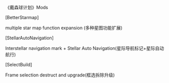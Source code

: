 《戴森球计划》Mods

[BetterStarmap]

 multiple star map function expansion (多种星图功能扩展)


[StellarAutoNavigation]

Interstellar navigation mark + Stellar Auto Navigation(星际导航标记+星际自动航行)


[SelectBuild]

Frame selection destruct and upgrade(框选拆除升级) 



